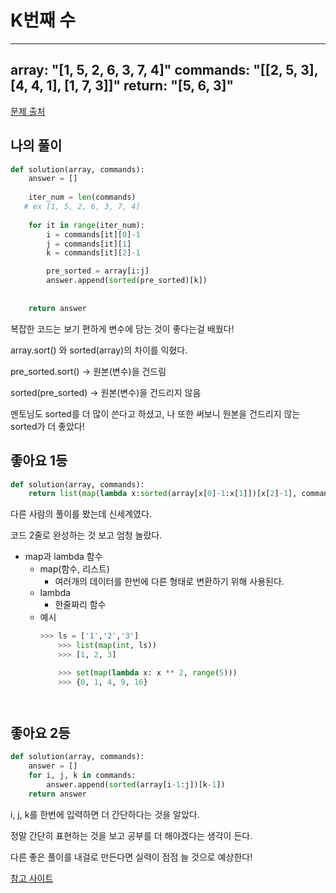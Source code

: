 # K번째 수

---
array: "[1, 5, 2, 6, 3, 7, 4]"
commands: "[[2, 5, 3], [4, 4, 1], [1, 7, 3]]"
return: "[5, 6, 3]"
---

[문제 출처](https://school.programmers.co.kr/learn/courses/30/lessons/42748)

## 나의 풀이
~~~python
def solution(array, commands):
    answer = []
    
    iter_num = len(commands)
   # ex [1, 5, 2, 6, 3, 7, 4]
    
    for it in range(iter_num):
        i = commands[it][0]-1
        j = commands[it][1]
        k = commands[it][2]-1

        pre_sorted = array[i:j]
        answer.append(sorted(pre_sorted)[k])
    
    
    return answer
~~~

복잡한 코드는 보기 편하게 변수에 담는 것이 좋다는걸 배웠다!

array.sort() 와 sorted(array)의 차이를 익혔다.

pre_sorted.sort() -> 원본(변수)을 건드림

sorted(pre_sorted) -> 원본(변수)을 건드리지 않음

멘토님도 sorted를 더 많이 쓴다고 하셨고, 나 또한 써보니 원본을 건드리지 않는 sorted가 더 좋았다!


## 좋아요 1등
~~~python
def solution(array, commands):
    return list(map(lambda x:sorted(array[x[0]-1:x[1]])[x[2]-1], commands))
~~~

다른 사람의 풀이를 봤는데 신세계였다.

코드 2줄로 완성하는 것 보고 엄청 놀랐다.
- map과 lambda 함수
    - map(함수, 리스트)
        - 여러개의 데이터를 한번에 다른 형태로 변환하기 위해 사용된다.
    - lambda
        - 한줄짜리 함수
    - 예시
        ~~~python
       >>> ls = ['1','2','3']
            >>> list(map(int, ls))
            >>> [1, 2, 3]

            >>> set(map(lambda x: x ** 2, range(5)))
            >>> {0, 1, 4, 9, 16}
    ~~~


## 좋아요 2등
~~~python
def solution(array, commands):
    answer = []
    for i, j, k in commands:
        answer.append(sorted(array[i-1:j])[k-1])
    return answer
~~~

i, j, k를 한번에 입력하면 더 간단하다는 것을 알았다.

정말 간단히 표현하는 것을 보고 공부를 더 해야겠다는 생각이 든다.

다른 좋은 풀이를 내걸로 만든다면 실력이 점점 늘 것으로 예상한다!

[참고 사이트](https://datahub.tistory.com/10)